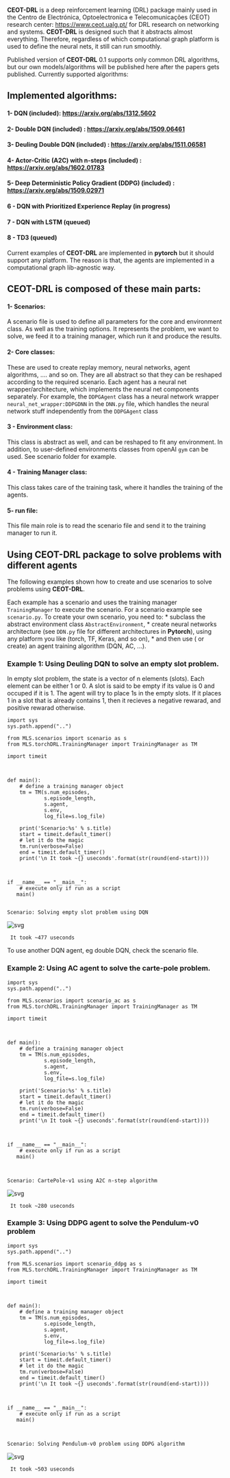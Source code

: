
**CEOT-DRL** is a deep reinforcement learning (DRL) package mainly used in the Centro de Electrónica, Optoelectronica e Telecomunicações (CEOT) research center: https://www.ceot.ualg.pt/ for DRL research on networking and systems. **CEOT-DRL** is designed such that it abstracts almost everything. Therefore, regardless of which computational graph platform is used to define the neural nets, it still can run smoothly. 

Published version of **CEOT-DRL** 0.1 supports only common DRL algorithms, but our own models/algorithms will be published here after the papers gets published. Currently supported algorithms:

## Implemented algorithms: 
 #### 1- DQN (included): https://arxiv.org/abs/1312.5602
 #### 2- Double DQN (included) : https://arxiv.org/abs/1509.06461
 #### 3- Deuling Double DQN (included) : https://arxiv.org/abs/1511.06581
 #### 4- Actor-Critic (A2C) with n-steps (included) : https://arxiv.org/abs/1602.01783
 #### 5- Deep Deterministic Policy Gradient (DDPG) (included) : https://arxiv.org/abs/1509.02971
 #### 6 - DQN with Prioritized Experience Replay (in progress)
 #### 7 - DQN with LSTM (queued)
 #### 8 - TD3 (queued)


Current examples of **CEOT-DRL** are implemented in **pytorch** but it should support any platform. The reason is that, the agents are implemented in a computational graph lib-agnostic way.


## **CEOT-DRL** is composed of these main parts:
 
 #### 1- Scenarios:
 A scenario file is used to define all parameters for the core and environment class. As well as the training options.
 It represents the problem, we want to solve, we feed it to a training manager, which run it and produce the results.
 
 #### 2- Core classes: 
  These are used to create replay memory, neural networks, agent algorithms, .... and so on. They are all abstract so that they can be reshaped according to the required scenario.
  Each agent has a neural net wrapper/architecture, which implements the neural net components separately. For example, the `DDPGAgent` class has a neural network wrapper `neural_net_wrapper:DDPGDNN` in the `DNN.py` file, which handles the neural network stuff independently from the `DDPGAgent` class

 #### 3 - Environment class:
 This class is abstract as well, and can be reshaped to fit any environment. In addition, to user-defined environments classes from openAI `gym` can be used. See scenario folder for example.

 #### 4 - Training Manager class:
 This class takes care of the training task, where it handles the training of the agents.

 #### 5- run file:
 This file main role is to read the scenario file and send it to the training manager to run it.
 


## Using CEOT-DRL package to solve problems with different agents
The following examples shown how to create and use scenarios to solve problems using **CEOT-DRL**.

Each example has a scenario and uses the training manager `TrainingManager` to execute the scenario. For a scenario example see `scenario.py`. To create your own scenario, you need to:
    * subclass the abstract environment class `AbstractEnvironment`,
    * create neural networks architecture (see `DDN.py` file for different architectures in **Pytorch**), using any platform you like (torch, TF, Keras, and so on), 
    * and then use ( or create) an agent training algorithm (DQN, AC, ...).


### Example 1: Using Deuling DQN to solve an empty slot problem. 

In empty slot problem, the state is a vector of n elements (slots). Each element
can be either 1 or 0. A slot is said to be empty if its value is 0 and occuped
if it is 1. The agent will try to place 1s in the empty slots. If it places 1 in
a slot that is already contains 1, then it recieves a negative rewarad, and
positive rewarad otherwise.


    import sys
    sys.path.append("..")
    
    from MLS.scenarios import scenario as s
    from MLS.torchDRL.TrainingManager import TrainingManager as TM
    
    import timeit
    
     
    
    def main():
        # define a training manager object
        tm = TM(s.num_episodes, 
                s.episode_length, 
                s.agent,
                s.env,
                log_file=s.log_file)
    
        print('Scenario:%s' % s.title)
        start = timeit.default_timer()
        # let it do the magic
        tm.run(verbose=False)
        end = timeit.default_timer()
        print('\n It took ~{} useconds'.format(str(round(end-start))))
        
    
    
    if __name__ == "__main__":
        # execute only if run as a script
       main()
    

    Scenario: Solving empty slot problem using DQN
    



![svg](example_files/example_3_1.svg)


    
     It took ~477 useconds


To use another DQN agent, eg double DQN, check the scenario file.

### Example 2: Using AC agent to solve the carte-pole problem.


    import sys
    sys.path.append("..")
    
    from MLS.scenarios import scenario_ac as s
    from MLS.torchDRL.TrainingManager import TrainingManager as TM
    
    import timeit
    
     
    
    def main():
        # define a training manager object
        tm = TM(s.num_episodes, 
                s.episode_length, 
                s.agent,
                s.env,
                log_file=s.log_file)
    
        print('Scenario:%s' % s.title)
        start = timeit.default_timer()
        # let it do the magic
        tm.run(verbose=False)
        end = timeit.default_timer()
        print('\n It took ~{} useconds'.format(str(round(end-start))))
        
    
    
    if __name__ == "__main__":
        # execute only if run as a script
       main()
    


    Scenario: CartePole-v1 using A2C n-step algorithm



![svg](example_files/example_6_1.svg)


    
     It took ~280 useconds


### Example 3: Using DDPG agent to solve the Pendulum-v0 problem


    import sys
    sys.path.append("..")
    
    from MLS.scenarios import scenario_ddpg as s
    from MLS.torchDRL.TrainingManager import TrainingManager as TM
    
    import timeit
    
     
    
    def main():
        # define a training manager object
        tm = TM(s.num_episodes, 
                s.episode_length, 
                s.agent,
                s.env,
                log_file=s.log_file)
    
        print('Scenario:%s' % s.title)
        start = timeit.default_timer()
        # let it do the magic
        tm.run(verbose=False)
        end = timeit.default_timer()
        print('\n It took ~{} useconds'.format(str(round(end-start))))
        
    
    
    if __name__ == "__main__":
        # execute only if run as a script
       main()
    


    Scenario: Solving Pendulum-v0 problem using DDPG algorithm



![svg](example_files/example_8_1.svg)


    
     It took ~503 useconds






 
 

